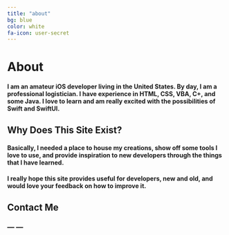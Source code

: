 ```yaml
---
title: "about"
bg: blue
color: white
fa-icon: user-secret
---
```


<!--fa-icon: check-square-o-->

# About

#### I am an amateur iOS developer living in the United States. By day, I am a professional logistician.  I have experience in HTML, CSS, VBA, C+, and some Java. I love to learn and am really excited with the possibilities of Swift and SwiftUI.

## Why Does This Site Exist?

#### Basically, I needed a place to house my creations, show off some tools I love to use, and provide inspiration to new developers through the things that I have learned.

#### I really hope this site provides useful for developers, new and old, and would love your feedback on how to improve it.

## Contact Me

### [<i class="fa-regular fa-envelope fa-3x"></i>](<thearchitectlabs@gmail.com>) &mdash; [<i class="fa-brands fa-github fa-3x"></i>](<https://github.com/TheArchitectLabs?tab=repositories>) &mdash;



<!--#### Basically

# this theme rocks.

Got some *killer app*, some *neat project*, a cool portfolio? Make an easy single-page site to show it all off. SinglePaged uses jekyll niceties to make a ***polished, modular, and beautiful* single page site**.

Oh-- go see [some examples](https://github.com/t413/SinglePaged#fancy-jekyll-powered-single-page-site)!

- Each vertical section is a markdown file in **_posts/** directory.
  * They're sorted by 'date'. (we don't use date anywhere, it only sorts)
- Each vertical section sets it's own **color**, **header icon** (or image), **title**, and easy-to-write markdown body.
- Only **two things** to edit:
  1. Edit `_config.yml` to set the site title, description, etc
  2. Add `_posts/*.md` to make each vertical section. Copy some examples and add the sections from your README.md for a fast start!
- Easy adding of **SEO terms**, **favicon** & such, and **google analytics token**.

Sound good? Let's go!

There are three way to get started: (links jump to that section)

1. Make a [**user homepage**](#setup-as-user-homepage) (or organization)
2. Make a [**standalone project**](#setup-as-standalone-project-page) page
3. Make a [site under an **existing project**](#setup-inside-existing-project)-->

